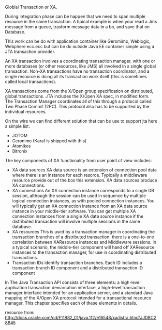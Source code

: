 Globlal Transaction or XA.


During integration phase can be happen that we need to span multiple resource in the same transaction.
A tipical example is when your read a Jms message from a queue, trasform message data in a bo, and save that on Database.

This work can be do  with application container like Geromimo, Weblogic, Webphere ecc.ecc but can be do outside Java EE container 
simple using a JTA transaction provider.

An XA transaction involves a coordinating transaction manager, with one or more databases (or other resources, like JMS) all involved in a single global transaction. 
Non-XA transactions have no transaction coordinator, and a single resource is doing all its transaction work itself 
(this is sometimes called local transactions). 

XA transactions come from the X/Open group specification on distributed, global transactions. JTA includes the X/Open XA spec, in modified form.
The Transaction Manager coordinates all of this through a protocol called Two Phase Commit (2PC). 
This protocol also has to be supported by the individual resources.

On the wire we can find different solution that can be use to support jta
here a simple list:

* JOTOM
* Geronimo (Karaf is shipped with this)
* Atomikos
* Bitronix

The key components of XA functionality from user point of view includes:

* XA data sources
XA data source is an extension of connection pool data  where there is an instance for each resorce.
Typically a middleware resource provide out of the box this extension.
XA data sources produce XA connections.
* XA connections
An XA connection instance corresponds to a single DB session, although the session can be used in sequence by multiple logical connection instances, as with pooled connection instances.
You will typically get an XA connection instance from an XA data source instance in your middle-tier software. You can get multiple XA connection instances from a single XA data source instance if the distributed transaction will involve multiple sessions in the same database.
* XA resources
This is used by a transaction manager in coordinating the transaction branches of a distributed transaction.
there is a one-to-one correlation between XAResource instances and Middleware sessions.
In a typical scenario, the middle-tier component will hand off XAResource instances to the transaction manager, for use in coordinating distributed transactions.
* Transaction IDs
identify transaction branches. Each ID includes a transaction branch ID component and a distributed transaction ID component

In The Java Transaction API consists of three elements: a high-level application
transaction demarcation interface, a high-level transaction manager interface intended
for an application server, and a standard Java mapping of the X/Open XA protocol
intended for a transactional resource manager. This chapter specifies each of these
elements in details.







resource from:
http://docs.oracle.com/cd/E11882_01/java.112/e16548/xadistra.htm#JJDBC28845
